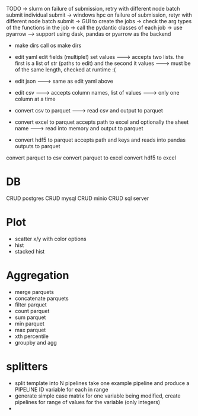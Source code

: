 
TODO
-> slurm
    on failure of submission, retry with different node
    batch submit
    individual submit
-> windows hpc
    on failure of submission, retyr with different node
    batch submit
-> GUI to create the jobs
-> check the arg types of the functions in the job 
-> call the pydantic classes of each job
-> use pyarrow
--> support using dask, pandas or pyarrow as the backend


- make dirs
call os make dirs
- edit yaml
edit fields (multiple!) set values
---> accepts two lists. the first is a list of str (paths to edit) and the second it values
---> must be of the same length, checked at runtime :( 

- edit json
---> same as edit yaml above
- edit csv
---> accepts column names, list of values
---> only one column at a time

- convert csv to parquet
---> read csv and output to parquet
- convert excel to parquet
accepts path to excel and optionally the sheet name
---> read into memory and output to parquet
- convert hdf5 to parquet
accepts path and keys and reads into pandas
outputs to parquet

convert parquet to csv
convert parquet to excel
convert hdf5 to excel

# DB
CRUD postgres
CRUD mysql
CRUD minio
CRUD sql server

# Plot
- scatter x/y with color options
- hist 
- stacked hist

# Aggregation
- merge parquets 
- concatenate parquets
- filter parquet
- count parquet
- sum parquet
- min parquet
- max parquet
- xth percentile
- groupby and agg

# splitters
- split template into N pipelines
take one example pipeline and produce a PIPELINE ID variable for each in range
- generate simple case matrix
for one variable being modified, create pipelines for range of values for the variable (only integers)
- 